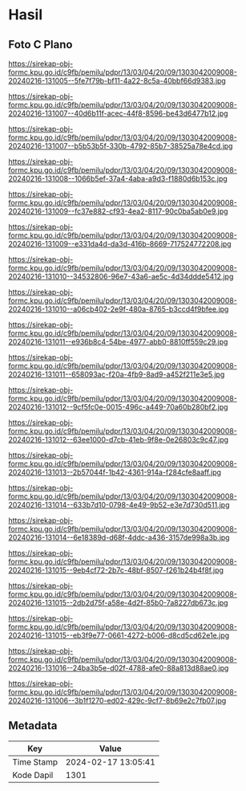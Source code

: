# Hasil

## Foto C Plano

https://sirekap-obj-formc.kpu.go.id/c9fb/pemilu/pdpr/13/03/04/20/09/1303042009008-20240216-131005--5fe7f79b-bf11-4a22-8c5a-40bbf66d9383.jpg

https://sirekap-obj-formc.kpu.go.id/c9fb/pemilu/pdpr/13/03/04/20/09/1303042009008-20240216-131007--40d6b11f-acec-44f8-8596-be43d6477b12.jpg

https://sirekap-obj-formc.kpu.go.id/c9fb/pemilu/pdpr/13/03/04/20/09/1303042009008-20240216-131007--b5b53b5f-330b-4792-85b7-38525a78e4cd.jpg

https://sirekap-obj-formc.kpu.go.id/c9fb/pemilu/pdpr/13/03/04/20/09/1303042009008-20240216-131008--1066b5ef-37a4-4aba-a9d3-f1880d6b153c.jpg

https://sirekap-obj-formc.kpu.go.id/c9fb/pemilu/pdpr/13/03/04/20/09/1303042009008-20240216-131009--fc37e882-cf93-4ea2-8117-90c0ba5ab0e9.jpg

https://sirekap-obj-formc.kpu.go.id/c9fb/pemilu/pdpr/13/03/04/20/09/1303042009008-20240216-131009--e331da4d-da3d-416b-8669-717524772208.jpg

https://sirekap-obj-formc.kpu.go.id/c9fb/pemilu/pdpr/13/03/04/20/09/1303042009008-20240216-131010--34532806-96e7-43a6-ae5c-4d34ddde5412.jpg

https://sirekap-obj-formc.kpu.go.id/c9fb/pemilu/pdpr/13/03/04/20/09/1303042009008-20240216-131010--a06cb402-2e9f-480a-8765-b3ccd4f9bfee.jpg

https://sirekap-obj-formc.kpu.go.id/c9fb/pemilu/pdpr/13/03/04/20/09/1303042009008-20240216-131011--e936b8c4-54be-4977-abb0-8810ff559c29.jpg

https://sirekap-obj-formc.kpu.go.id/c9fb/pemilu/pdpr/13/03/04/20/09/1303042009008-20240216-131011--658093ac-f20a-4fb9-8ad9-a452f211e3e5.jpg

https://sirekap-obj-formc.kpu.go.id/c9fb/pemilu/pdpr/13/03/04/20/09/1303042009008-20240216-131012--9cf5fc0e-0015-496c-a449-70a60b280bf2.jpg

https://sirekap-obj-formc.kpu.go.id/c9fb/pemilu/pdpr/13/03/04/20/09/1303042009008-20240216-131012--63ee1000-d7cb-41eb-9f8e-0e26803c9c47.jpg

https://sirekap-obj-formc.kpu.go.id/c9fb/pemilu/pdpr/13/03/04/20/09/1303042009008-20240216-131013--2b57044f-1b42-4361-914a-f284cfe8aaff.jpg

https://sirekap-obj-formc.kpu.go.id/c9fb/pemilu/pdpr/13/03/04/20/09/1303042009008-20240216-131014--633b7d10-0798-4e49-9b52-e3e7d730d511.jpg

https://sirekap-obj-formc.kpu.go.id/c9fb/pemilu/pdpr/13/03/04/20/09/1303042009008-20240216-131014--6e18389d-d68f-4ddc-a436-3157de998a3b.jpg

https://sirekap-obj-formc.kpu.go.id/c9fb/pemilu/pdpr/13/03/04/20/09/1303042009008-20240216-131015--9eb4cf72-2b7c-48bf-8507-f261b24b4f8f.jpg

https://sirekap-obj-formc.kpu.go.id/c9fb/pemilu/pdpr/13/03/04/20/09/1303042009008-20240216-131015--2db2d75f-a58e-4d2f-85b0-7a8227db673c.jpg

https://sirekap-obj-formc.kpu.go.id/c9fb/pemilu/pdpr/13/03/04/20/09/1303042009008-20240216-131015--eb3f9e77-0661-4272-b006-d8cd5cd62e1e.jpg

https://sirekap-obj-formc.kpu.go.id/c9fb/pemilu/pdpr/13/03/04/20/09/1303042009008-20240216-131016--24ba3b5e-d02f-4788-afe0-88a813d88ae0.jpg

https://sirekap-obj-formc.kpu.go.id/c9fb/pemilu/pdpr/13/03/04/20/09/1303042009008-20240216-131006--3b1f1270-ed02-429c-9cf7-8b69e2c7fb07.jpg


## Metadata

| Key        | Value               |
| ---------- | ------------------- |
| Time Stamp | 2024-02-17 13:05:41 |
| Kode Dapil | 1301                |



